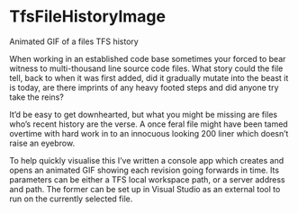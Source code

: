 TfsFileHistoryImage
===================

Animated GIF of a files TFS history

When working in an established code base sometimes your forced to bear witness to multi-thousand line source code files. What story could the file tell, back to when it was first added, did it gradually mutate into the beast it is today, are there imprints of any heavy footed steps and did anyone try take the reins?

It’d be easy to get downhearted, but what you might be missing are files who’s recent history are the verse. A once feral file might have been tamed overtime with hard work in to an innocuous looking 200 liner which doesn’t raise an eyebrow.

To help quickly visualise this I’ve written a console app which creates and opens an animated GIF showing each revision going forwards in time. Its parameters can be either a TFS local workspace path, or a server address and path. The former can be set up in Visual Studio as an external tool to run on the currently selected file.
